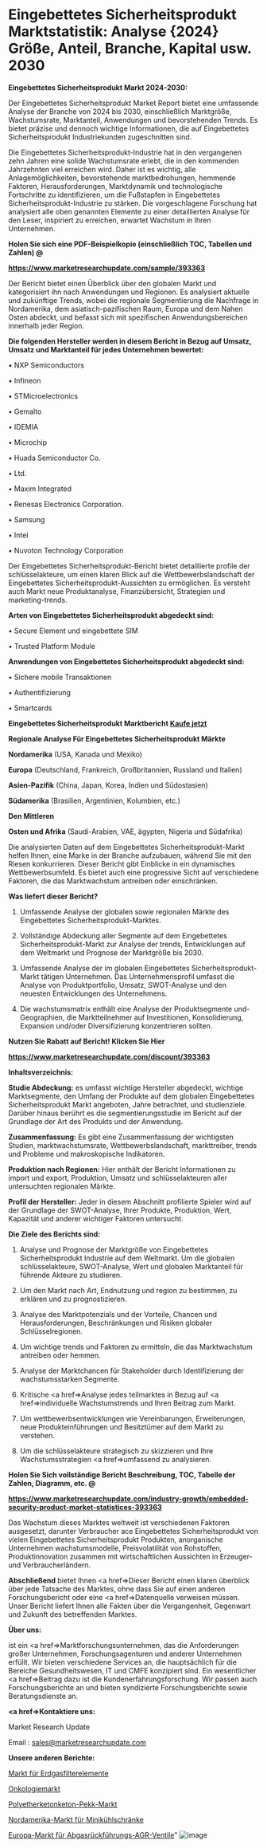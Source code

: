 # Eingebettetes Sicherheitsprodukt Marktstatistik: Analyse {2024} Größe, Anteil, Branche, Kapital usw. 2030

<strong>Eingebettetes Sicherheitsprodukt Markt 2024-2030:</strong>

Der Eingebettetes Sicherheitsprodukt Market Report bietet eine umfassende Analyse der Branche von 2024 bis 2030, einschließlich Marktgröße, Wachstumsrate, Marktanteil, Anwendungen und bevorstehenden Trends. Es bietet präzise und dennoch wichtige Informationen, die auf Eingebettetes Sicherheitsprodukt Industriekunden zugeschnitten sind.

Die Eingebettetes Sicherheitsprodukt-Industrie hat in den vergangenen zehn Jahren eine solide Wachstumsrate erlebt, die in den kommenden Jahrzehnten viel erreichen wird. Daher ist es wichtig, alle Anlagemöglichkeiten, bevorstehende marktbedrohungen, hemmende Faktoren, Herausforderungen, Marktdynamik und technologische Fortschritte zu identifizieren, um die Fußstapfen in Eingebettetes Sicherheitsprodukt-Industrie zu stärken. Die vorgeschlagene Forschung hat analysiert alle oben genannten Elemente zu einer detaillierten Analyse für den Leser, inspiriert zu erreichen, erwartet Wachstum in Ihren Unternehmen.



<strong>Holen Sie sich eine PDF-Beispielkopie (einschließlich TOC, Tabellen und Zahlen) @
</strong>

<strong><a href=https://www.marketresearchupdate.com/sample/393363>

<strong>https://www.marketresearchupdate.com/sample/393363</u></font></a></strong></strong>

Der Bericht bietet einen Überblick über den globalen Markt und kategorisiert ihn nach Anwendungen und Regionen. Es analysiert aktuelle und zukünftige Trends, wobei die regionale Segmentierung die Nachfrage in Nordamerika, dem asiatisch-pazifischen Raum, Europa und dem Nahen Osten abdeckt, und befasst sich mit spezifischen Anwendungsbereichen innerhalb jeder Region.



<strong>Die folgenden Hersteller werden in diesem Bericht in Bezug auf Umsatz, Umsatz und Marktanteil für jedes Unternehmen bewertet:</strong>

• NXP Semiconductors

• Infineon

• STMicroelectronics

• Gemalto

• IDEMIA

• Microchip

• Huada Semiconductor Co.

• Ltd.

• Maxim Integrated

• Renesas Electronics Corporation.

• Samsung

• Intel

• Nuvoton Technology Corporation

Der Eingebettetes Sicherheitsprodukt-Bericht bietet detaillierte profile der schlüsselakteure, um einen klaren Blick auf die Wettbewerbslandschaft der Eingebettetes Sicherheitsprodukt-Aussichten zu ermöglichen. Es versteht auch Markt neue Produktanalyse, Finanzübersicht, Strategien und marketing-trends.



<strong>Arten von Eingebettetes Sicherheitsprodukt abgedeckt sind:</strong>

• Secure Element und eingebettete SIM

• Trusted Platform Module



<strong>Anwendungen von Eingebettetes Sicherheitsprodukt abgedeckt sind:</strong>

• Sichere mobile Transaktionen

• Authentifizierung

• Smartcards



<strong>Eingebettetes Sicherheitsprodukt Marktbericht <a href=https://www.marketresearchupdate.com/buynow/393363>Kaufe jetzt</a></strong>



<strong>Regionale Analyse Für Eingebettetes Sicherheitsprodukt Märkte</strong>



<strong>Nordamerika</strong> (USA, Kanada und Mexiko)



<strong>Europa</strong> (Deutschland, Frankreich, Großbritannien, Russland und Italien)



<strong>Asien-Pazifik</strong> (China, Japan, Korea, Indien und Südostasien)



<strong>Südamerika</strong> (Brasilien, Argentinien, Kolumbien, etc.)



<strong>Den Mittleren</strong> 

<strong>Osten und Afrika</strong> (Saudi-Arabien, VAE, ägypten, Nigeria und Südafrika)

Die analysierten Daten auf dem Eingebettetes Sicherheitsprodukt-Markt helfen Ihnen, eine Marke in der Branche aufzubauen, während Sie mit den Riesen konkurrieren. Dieser Bericht gibt Einblicke in ein dynamisches Wettbewerbsumfeld. Es bietet auch eine progressive Sicht auf verschiedene Faktoren, die das Marktwachstum antreiben oder einschränken.



<strong>Was liefert dieser Bericht?</strong>

1. Umfassende Analyse der globalen sowie regionalen Märkte des Eingebettetes Sicherheitsprodukt-Marktes.

2. Vollständige Abdeckung aller Segmente auf dem Eingebettetes Sicherheitsprodukt-Markt zur Analyse der trends, Entwicklungen auf dem Weltmarkt und Prognose der Marktgröße bis 2030.

3. Umfassende Analyse der im globalen Eingebettetes Sicherheitsprodukt-Markt tätigen Unternehmen. Das Unternehmensprofil umfasst die Analyse von Produktportfolio, Umsatz, SWOT-Analyse und den neuesten Entwicklungen des Unternehmens.

4. Die wachstumsmatrix enthält eine Analyse der Produktsegmente und-Geographien, die Marktteilnehmer auf Investitionen, Konsolidierung, Expansion und/oder Diversifizierung konzentrieren sollten.



<strong>Nutzen Sie Rabatt auf Bericht! Klicken Sie Hier
</strong>

<strong><a href=https://www.marketresearchupdate.com/discount/393363>https://www.marketresearchupdate.com/discount/393363</b></u></font></strong></a>



<strong>Inhaltsverzeichnis:</strong>



<strong>Studie Abdeckung:</strong> es umfasst wichtige Hersteller abgedeckt, wichtige Marktsegmente, den Umfang der Produkte auf dem globalen Eingebettetes Sicherheitsprodukt Markt angeboten, Jahre betrachtet, und studienziele. Darüber hinaus berührt es die segmentierungsstudie im Bericht auf der Grundlage der Art des Produkts und der Anwendung.



<strong>Zusammenfassung:</strong> Es gibt eine Zusammenfassung der wichtigsten Studien, marktwachstumsrate, Wettbewerbslandschaft, markttreiber, trends und Probleme und makroskopische Indikatoren.



<strong>Produktion nach Regionen:</strong> Hier enthält der Bericht Informationen zu import und export, Produktion, Umsatz und schlüsselakteuren aller untersuchten regionalen Märkte.



<strong>Profil der Hersteller:</strong> Jeder in diesem Abschnitt profilierte Spieler wird auf der Grundlage der SWOT-Analyse, Ihrer Produkte, Produktion, Wert, Kapazität und anderer wichtiger Faktoren untersucht.



<strong>Die Ziele des Berichts sind:</strong>

1) Analyse und Prognose der Marktgröße von Eingebettetes Sicherheitsprodukt Industrie auf dem Weltmarkt.
Um die globalen schlüsselakteure, SWOT-Analyse, Wert und globalen Marktanteil für führende Akteure zu studieren.

2) Um den Markt nach Art, Endnutzung und region zu bestimmen, zu erklären und zu prognostizieren.

3) Analyse des Marktpotenzials und der Vorteile, Chancen und Herausforderungen, Beschränkungen und Risiken globaler Schlüsselregionen.

4) Um wichtige trends und Faktoren zu ermitteln, die das Marktwachstum antreiben oder hemmen.

5) Analyse der Marktchancen für Stakeholder durch Identifizierung der wachstumsstarken Segmente.

6) Kritische <a href=>Analyse</a> jedes teilmarktes in Bezug auf <a href=>individuelle</a> Wachstumstrends und Ihren Beitrag zum Markt.

7) Um wettbewerbsentwicklungen wie Vereinbarungen, Erweiterungen, neue Produkteinführungen und Besitztümer auf dem Markt zu verstehen.

8) Um die schlüsselakteure strategisch zu skizzieren und Ihre Wachstumsstrategien <a href=>umfassend</a> zu analysieren.



<strong>Holen Sie Sich vollständige Bericht Beschreibung, TOC, Tabelle der Zahlen, Diagramm, etc. @ </strong>

<strong><a href=https://www.marketresearchupdate.com/industry-growth/embedded-security-product-market-statistices-393363>https://www.marketresearchupdate.com/industry-growth/embedded-security-product-market-statistices-393363</a></font></strong>

Das Wachstum dieses Marktes weltweit ist verschiedenen Faktoren ausgesetzt, darunter Verbraucher ace Eingebettetes Sicherheitsprodukt von vielen Eingebettetes Sicherheitsprodukt Produkten, anorganische Unternehmen wachstumsmodelle, Preisvolatilität von Rohstoffen, Produktinnovation zusammen mit wirtschaftlichen Aussichten in Erzeuger-und Verbraucherländern.



<strong>Abschließend</strong> bietet Ihnen <a href=>Dieser</a> Bericht einen klaren überblick über jede Tatsache des Marktes, ohne dass Sie auf einen anderen Forschungsbericht oder eine <a href=>Datenquelle</a> verweisen müssen. Unser Bericht liefert Ihnen alle Fakten über die Vergangenheit, Gegenwart und Zukunft des betreffenden Marktes.



<strong>Über uns:</strong>

 ist ein <a href=>Marktfors</a>chungsunternehmen, das die Anforderungen großer Unternehmen, Forschungsagenturen und anderer Unternehmen erfüllt. Wir bieten verschiedene Services an, die hauptsächlich für die Bereiche Gesundheitswesen, IT und CMFE konzipiert sind. Ein wesentlicher <a href=>Beitrag</a> dazu ist die Kundenerfahrungsforschung. Wir passen auch Forschungsberichte an und bieten syndizierte Forschungsberichte sowie Beratungsdienste an.



<strong><a href=>Kontaktiere uns:</a></strong>

Market Research Update

Email : sales@marketresearchupdate.com



<strong>Unsere anderen Berichte:</strong>

<a href=https://www.linkedin.com/pulse/natural-gas-filter-element-market-2023>Markt für Erdgasfilterelemente</a>

<a href=https://www.linkedin.com/pulse/oncology-market-2023-analysis-growth-drivers>Onkologiemarkt</a>

<a href=https://www.linkedin.com/pulse/polyetherketoneketone-pekk-market-size-trends>Polyetherketonketon-Pekk-Markt</a>

<a href=https://www.linkedin.com/pulse/north-america-mini-fridge-market-2023-demand>Nordamerika-Markt für Minikühlschränke</a>

<a href=https://www.linkedin.com/pulse/europe-exhaust-gas-recirculation-egr-valves-market-size>Europa-Markt für Abgasrückführungs-AGR-Ventile</a>"
![image](https://github.com/meghapanth/markettrends/assets/163847665/08cf6a43-19eb-45dc-885d-6648f671d605)
